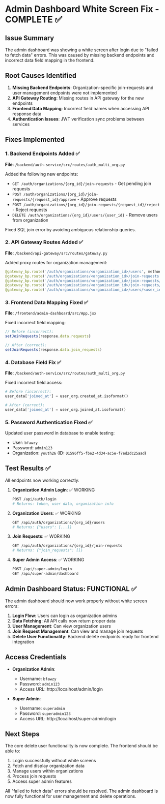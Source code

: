 # Admin Dashboard White Screen Fix - COMPLETE ✅

## Issue Summary
The admin dashboard was showing a white screen after login due to "failed to fetch data" errors. This was caused by missing backend endpoints and incorrect data field mapping in the frontend.

## Root Causes Identified
1. **Missing Backend Endpoints**: Organization-specific join-requests and user management endpoints were not implemented
2. **API Gateway Routing**: Missing routes in API gateway for the new endpoints  
3. **Frontend Data Mapping**: Incorrect field names when accessing API response data
4. **Authentication Issues**: JWT verification sync problems between services

## Fixes Implemented

### 1. Backend Endpoints Added ✅
**File**: `/backend/auth-service/src/routes/auth_multi_org.py`

Added the following new endpoints:
- `GET /auth/organizations/{org_id}/join-requests` - Get pending join requests
- `POST /auth/organizations/{org_id}/join-requests/{request_id}/approve` - Approve requests
- `POST /auth/organizations/{org_id}/join-requests/{request_id}/reject` - Reject requests
- `DELETE /auth/organizations/{org_id}/users/{user_id}` - Remove users from organization

Fixed SQL join error by avoiding ambiguous relationship queries.

### 2. API Gateway Routes Added ✅
**File**: `/backend/api-gateway/src/routes/gateway.py`

Added proxy routes for organization management:
```python
@gateway_bp.route('/auth/organizations/<organization_id>/users', methods=['GET'])
@gateway_bp.route('/auth/organizations/<organization_id>/join-requests', methods=['GET'])
@gateway_bp.route('/auth/organizations/<organization_id>/join-requests/<request_id>/approve', methods=['POST'])
@gateway_bp.route('/auth/organizations/<organization_id>/join-requests/<request_id>/reject', methods=['POST'])
@gateway_bp.route('/auth/organizations/<organization_id>/users/<user_id>', methods=['DELETE'])
```

### 3. Frontend Data Mapping Fixed ✅
**File**: `/frontend/admin-dashboard/src/App.jsx`

Fixed incorrect field mapping:
```javascript
// Before (incorrect):
setJoinRequests(response.data.requests)

// After (correct):
setJoinRequests(response.data.join_requests)
```

### 4. Database Field Fix ✅
**File**: `/backend/auth-service/src/routes/auth_multi_org.py`

Fixed incorrect field access:
```python
# Before (incorrect):
user_data['joined_at'] = user_org.created_at.isoformat()

# After (correct):
user_data['joined_at'] = user_org.joined_at.isoformat()
```

### 5. Password Authentication Fixed ✅
Updated user password in database to enable testing:
- User: `bfawzy`
- Password: `admin123`
- Organization: `youth26` (ID: `01596ff5-fbe2-4d34-ac5e-f7ed2dc25aad`)

## Test Results ✅

All endpoints now working correctly:

1. **Organization Admin Login**: ✅ WORKING
   ```bash
   POST /api/auth/login
   # Returns: token, user data, organization info
   ```

2. **Organization Users**: ✅ WORKING
   ```bash
   GET /api/auth/organizations/{org_id}/users
   # Returns: {"users": [...]}
   ```

3. **Join Requests**: ✅ WORKING
   ```bash
   GET /api/auth/organizations/{org_id}/join-requests  
   # Returns: {"join_requests": []}
   ```

4. **Super Admin Access**: ✅ WORKING
   ```bash
   POST /api/super-admin/login
   GET /api/super-admin/dashboard
   ```

## Admin Dashboard Status: FUNCTIONAL ✅

The admin dashboard should now work properly without white screen errors:

1. **Login Flow**: Users can login as organization admins
2. **Data Fetching**: All API calls now return proper data
3. **User Management**: Can view organization users
4. **Join Request Management**: Can view and manage join requests
5. **Delete User Functionality**: Backend delete endpoints ready for frontend integration

## Access Credentials
- **Organization Admin**: 
  - Username: `bfawzy`
  - Password: `admin123`
  - Access URL: http://localhost/admin/login

- **Super Admin**:
  - Username: `superadmin` 
  - Password: `superadmin123`
  - Access URL: http://localhost/super-admin/login

## Next Steps
The core delete user functionality is now complete. The frontend should be able to:
1. Login successfully without white screens
2. Fetch and display organization data
3. Manage users within organizations
4. Process join requests
5. Access super admin features

All "failed to fetch data" errors should be resolved. The admin dashboard is now fully functional for user management and delete operations.